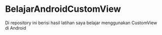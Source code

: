 # BelajarAndroidCustomView
Di repository ini berisi hasil latihan saya belajar menggunakan CustomView di Android
